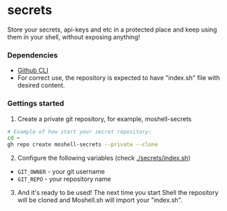 # secrets

Store your secrets, api-keys and etc in a protected place and keep using them in your shell, without exposing anything!

### Dependencies

- [Github CLI](https://cli.github.com/)
- For correct use, the repository is expected to have "index.sh" file with desired content.

### Gettings started

1. Create a private git repository, for example, moshell-secrets
```bash
# Example of how start your secret repository:
cd ~
gh repo create moshell-secrets --private --clone
```
2. Configure the following variables (check [./secrets/index.sh](./index.sh))
  - `GIT_OWNER` - your git username
  - `GIT_REPO` - your repository name
3. And it's ready to be used! The next time you start Shell the repository will be cloned and Moshell.sh will import your "index.sh".
